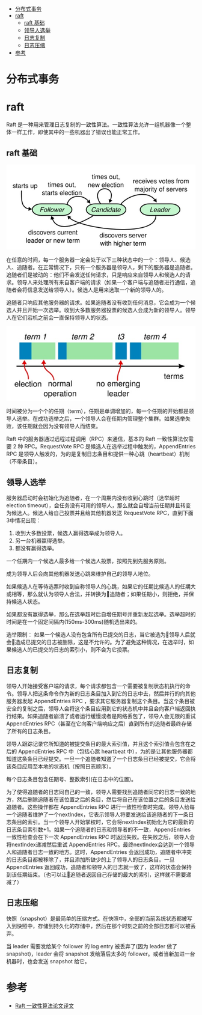 <!-- TOC -->

- [分布式事务](#分布式事务)
- [raft](#raft)
    - [raft 基础](#raft-基础)
    - [领导人选举](#领导人选举)
    - [日志复制](#日志复制)
    - [日志压缩](#日志压缩)
- [参考](#参考)

<!-- /TOC -->


# 分布式事务


# raft

Raft 是一种用来管理日志复制的一致性算法。一致性算法允许一组机器像一个整体一样工作，即使其中的一些机器出了错误也能正常工作。

## raft 基础

![](pic/raft01.jpg)

在任意的时间，每一个服务器一定会处于以下三种状态中的一个：领导人、候选人、追随者。在正常情况下，只有一个服务器是领导人，剩下的服务器是追随者。追随者们是被动的：他们不会发送任何请求，只是响应来自领导人和候选人的请求。领导人来处理所有来自客户端的请求（如果一个客户端与追随者进行通信，追随者会将信息发送给领导人）。候选人是用来选取一个新的领导人的。

追随者只响应其他服务器的请求。如果追随者没有收到任何消息，它会成为一个候选人并且开始一次选举。收到大多数服务器投票的候选人会成为新的领导人。领导人在它们宕机之前会一直保持领导人的状态。

![](pic/raft02.jpg)

时间被分为一个个的任期（term），任期是单调增加的，每一个任期的开始都是领导人选举。在成功选举之后，一个领导人会在任期内管理整个集群。如果选举失败，该任期就会因为没有领导人而结束。


Raft 中的服务器通过远程过程调用（RPC）来通信，基本的 Raft 一致性算法仅需要 2 种 RPC。RequestVote RPC 是候选人在选举过程中触发的，AppendEntries RPC 是领导人触发的，为的是复制日志条目和提供一种心跳（heartbeat）机制（不带条目）。


## 领导人选举

服务器启动时会初始化为追随者，在一个周期内没有收到心跳时（选举超时 election timeout），会任务没有可用的领导人，那么就会自增当前任期并且转变为候选人。候选人给自己投票并且给其他机器发送 RequestVote RPC，直到下面3中情况出现：
1. 收到大多数投票，候选人赢得选举成为领导人。
2. 另一台机器赢得选举。
3. 都没有赢得选举。

一个任期内一个候选人最多给一个候选人投票，按照先到先服务原则。

成为领导人后会向其他机器发送心跳来维护自己的领导人地位。

如果候选人在等待选票时收到自称领导人的心跳，如果它的任期比候选人的任期大或相等，那么就认为领导人合法，并转换为追随者；如果任期小，则拒绝，并保持候选人状态。

如果都没有赢得选举，那么在选举超时后自增任期号并重新发起选举。选举超时的时间是在一个固定间隔内(150ms-300ms)随机选出来的。

选举限制： 如果一个候选人没有包含所有已提交的日志，当它被选为领导人后就会造成已提交的日志被删除，这是不允许的。为了避免这种情况，在选举时，如果候选人的已提交的日志的索引小，则不会为它投票。


## 日志复制

领导人开始接受客户端的请求，每个请求都包含一个需要被复制状态机执行的命令。领导人把这条命令作为新的日志条目加入到它的日志中去，然后并行的向其他服务器发起 AppendEntries RPC ，要求其它服务器复制这个条目。当这个条目被安全的复制之后，领导人会将这个条目应用到它的状态机中并且会向客户端返回执行结果。如果追随者崩溃了或者运行缓慢或者是网络丢包了，领导人会无限的重试 AppendEntries RPC（甚至在它向客户端响应之后）直到所有的追随者最终存储了所有的日志条目。

领导人跟踪记录它所知道的被提交条目的最大索引值，并且这个索引值会包含在之后的 AppendEntries RPC 中（包括心跳 heartbeat 中），为的是让其他服务器都知道这条条目已经提交。一旦一个追随者知道了一个日志条目已经被提交，它会将该条目应用至本地的状态机（按照日志顺序）。

每个日志条目包含任期号、整数索引(在日志中的位置)。

为了使得追随者的日志同自己的一致，领导人需要找到追随者同它的日志一致的地方，然后删除追随者在该位置之后的条目，然后将自己在该位置之后的条目发送给追随者。这些操作都在 AppendEntries RPC 进行一致性检查时完成。领导人给每一个追随者维护了一个nextIndex，它表示领导人将要发送给该追随者的下一条日志条目的索引。当一个领导人开始掌权时，它会将nextIndex初始化为它的最新的日志条目索引数+1。如果一个追随者的日志和领导者的不一致，AppendEntries 一致性检查会在下一次 AppendEntries RPC 时返回失败。在失败之后，领导人会将nextIndex递减然后重试 AppendEntries RPC。最终nextIndex会达到一个领导人和追随者日志一致的地方。这时，AppendEntries 会返回成功，追随者中冲突的日志条目都被移除了，并且添加所缺少的上了领导人的日志条目。一旦 AppendEntries 返回成功，追随者和领导人的日志就一致了，这样的状态会保持到该任期结束。（也可以让追随者返回自己存储的最大的索引，这样就不需要递减了）


## 日志压缩

快照（snapshot）是最简单的压缩方式。在快照中，全部的当前系统状态都被写入到快照中，存储到持久化的存储中，然后在那个时刻之前的全部日志都可以被丢弃。

当 leader 需要发给某个 follower 的 log entry 被丢弃了(因为 leader 做了 snapshot)，leader 会将 snapshot 发给落后太多的 follower。或者当新加进一台机器时，也会发送 snapshot 给它。






# 参考

* [Raft 一致性算法论文译文](http://blog.luoyuanhang.com/2017/02/02/raft-paper-in-zh-CN/index.html)